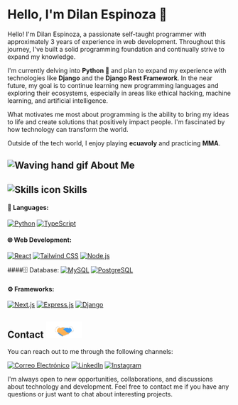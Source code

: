 # Hello, I'm Dilan Espinoza 👋

Hello! I'm Dilan Espinoza, a passionate self-taught programmer with approximately 3 years of experience in web development. Throughout this journey, I've built a solid programming foundation and continually strive to expand my knowledge.

I'm currently delving into **Python 🐍** and plan to expand my experience with technologies like **Django** and the **Django Rest Framework**. In the near future, my goal is to continue learning new programming languages and exploring their ecosystems, especially in areas like ethical hacking, machine learning, and artificial intelligence.

What motivates me most about programming is the ability to bring my ideas to life and create solutions that positively impact people. I'm fascinated by how technology can transform the world.

Outside of the tech world, I enjoy playing **ecuavoly** and practicing **MMA**.

## <img src="https://media.giphy.com/media/hvRJCLFzcasrR4ia7z/giphy.gif" width="25px" alt="Waving hand gif"> <b>About Me</b>





## <img src="https://media2.giphy.com/media/QssGEmpkyEOhBCb7e1/giphy.gif?cid=ecf05e47a0n3gi1bfqntqmob8g9aid1oyj2wr3ds3mg700bl&rid=giphy.gif" width="25" alt="Skills icon"> <b>Skills</b>

#### 🧠 Languages:
[![Python](https://img.shields.io/badge/python-3670A0?style=for-the-badge&logo=python&logoColor=ffdd54)](https://www.python.org/)
[![TypeScript](https://img.shields.io/badge/typescript-3178c6?style=for-the-badge&logo=typescript&logoColor=white)](https://www.typescriptlang.org/)

#### 🌐 Web Development:
[![React](https://img.shields.io/badge/react-%2320232a.svg?style=for-the-badge&logo=react&logoColor=%2361DAFB)](https://reactjs.org/)
[![Tailwind CSS](https://img.shields.io/badge/tailwindcss-%2338B2AC.svg?style=for-the-badge&logo=tailwind-css&logoColor=white)](https://tailwindcss.com/)
[![Node.js](https://img.shields.io/badge/node.js-339933?style=for-the-badge&logo=node.js&logoColor=white)](https://nodejs.org/)

####🗄️ Database:
[![MySQL](https://img.shields.io/badge/mysql-4479A1.svg?style=for-the-badge&logo=mysql&logoColor=white)](https://www.mysql.com/)
[![PostgreSQL](https://img.shields.io/badge/postgresql-%23336791.svg?style=for-the-badge&logo=postgresql&logoColor=white)](https://www.postgresql.org/)

#### ⚙️ Frameworks:
[![Next.js](https://img.shields.io/badge/next.js-%23000000.svg?style=for-the-badge&logo=next.js&logoColor=white)](https://nextjs.org/)
[![Express.js](https://img.shields.io/badge/express.js-000000?style=for-the-badge&logo=express&logoColor=white)](https://expressjs.com/)
[![Django](https://img.shields.io/badge/django-%23092E20.svg?style=for-the-badge&logo=django&logoColor=white)](https://www.djangoproject.com/)


## <b>Contact</b> <img src="https://github.com/0xAbdulKhalid/0xAbdulKhalid/raw/main/assets/mdImages/handshake.gif" width="80">

You can reach out to me through the following channels:

 [![Correo Electrónico](https://img.shields.io/badge/Email-%23EA4335.svg?style=for-the-badge&logo=Gmail&logoColor=white)](mailto:dilan.developer22@gmail.com)
 [![LinkedIn](https://img.shields.io/badge/LinkedIn-%230077B5.svg?style=for-the-badge&logo=LinkedIn&logoColor=white)](https://www.linkedin.com/in/dilan-espinoza-857291262/)
 [![Instagram](https://img.shields.io/badge/Instagram-%23E4405F.svg?style=for-the-badge&logo=Instagram&logoColor=white)]([https://www.instagram.com/dilan_dev](https://www.instagram.com/sabuthess/))


I'm always open to new opportunities, collaborations, and discussions about technology and development. Feel free to contact me if you have any questions or just want to chat about interesting projects.

